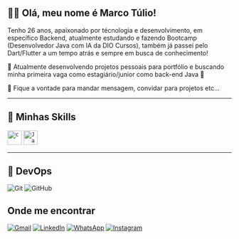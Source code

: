 ## 💜✨ Olá, meu nome é Marco Túlio!

Tenho 26 anos, apaixonado por técnologia e desenvolvimento, em específico Backend, atualmente estudando e fazendo Bootcamp (Desenvolvedor Java com IA da DIO Cursos), também já passei pelo Dart/Flutter a um tempo atrás e sempre em busca de conhecimento! 


🔭 Atualmente desenvolvendo projetos pessoais para portfólio e buscando minha primeira vaga como estagiário/junior como back-end Java 🚧

💬 Fique a vontade para mandar mensagem, convidar para projetos etc...

---

## 🚀 Minhas Skills

<code><img height="32" src="https://raw.githubusercontent.com/jmnote/z-icons/master/svg/python.svg" alt="c"/></code>
<code><img height="32" src="https://raw.githubusercontent.com/jmnote/z-icons/master/svg/java.svg" alt="Java"/></code>


---

## 🔨 DevOps

![Git](https://img.shields.io/badge/-Git-333333?style=flat&logo=git)
![GitHub](https://img.shields.io/badge/-GitHub-333333?style=flat&logo=github)

## Onde me encontrar 

<p align="left">

  <a href="#" title="Gmail">
  <img src="https://img.shields.io/badge/-Gmail-FF0000?style=flat-square&labelColor=FF0000&logo=gmail&logoColor=white&link=tomz.contato@gmail.com" alt="Gmail"/></a>

  <a href="https://www.linkedin.com/in/tuliorodriguestomz/" title="LinkedIn">
  <img src="https://img.shields.io/badge/-Linkedin-0e76a8?style=flat-square&logo=Linkedin&logoColor=white&link=https://www.linkedin.com/in/tuliorodriguestomz/" alt="LinkedIn"/></a>

  <a href="https://wa.me/5534991594765">
  <img src="https://img.shields.io/badge/-WhatsApp-25d366?style=flat-square&labelColor=25d366&logo=whatsapp&logoColor=white&link=https://wa.me/5534991594765" alt="WhatsApp"/></a>

  <a href="https://www.instagram.com/therealtomz/" title="Instagram">
  <img src="https://img.shields.io/badge/-Instagram-DF0174?style=flat-square&labelColor=DF0174&logo=instagram&logoColor=white&link=https://www.instagram.com/therealtomz/" alt="Instagram"/></a>

</p>
